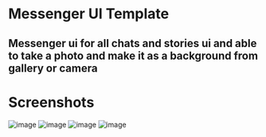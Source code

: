 # Messenger UI Template
## Messenger ui for all chats and stories ui and able to take a photo and make it as a background from gallery or camera
# Screenshots
![image](https://user-images.githubusercontent.com/49253127/131649462-521a5186-817c-4e49-b03b-6d36120ca0ad.png)
![image](https://user-images.githubusercontent.com/49253127/131649497-19529133-deab-40e1-b451-b21172cf1698.png)
![image](https://user-images.githubusercontent.com/49253127/131649548-dee18fb4-a6a6-4748-9538-dbc4e469d198.png)
![image](https://user-images.githubusercontent.com/49253127/131649626-f6ae3e5e-fa5a-4dc0-be7d-b7705b090c9d.png)

